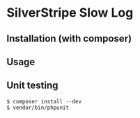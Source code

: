 # SilverStripe Slow Log

## Installation (with composer)

## Usage

## Unit testing
    $ composer install --dev
    $ vendor/bin/phpunit
